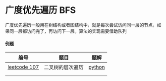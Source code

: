 
# 广度优先遍历 BFS

广度优先遍历一般用在树结构或者图结构中，就是每次尝试访问同一层的节点，如果同一层都访问完了，再访问下一层。算法的实现需要借助队列

#### 例题

| 编号                                                         | 题目             | 题解                |
| ------------------------------------------------------------ | ---------------- | ------------------- |
| [leetcode 107](https://leetcode-cn.com/problems/binary-tree-level-order-traversal-ii/) | 二叉树的层次遍历 | [python](./0107.py) |
|                                                              |                  |                     |
|                                                              |                  |                     |



